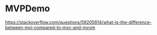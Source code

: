 # MVPDemo

https://stackoverflow.com/questions/59205614/what-is-the-difference-between-mvi-compared-to-mvc-and-mvvm
